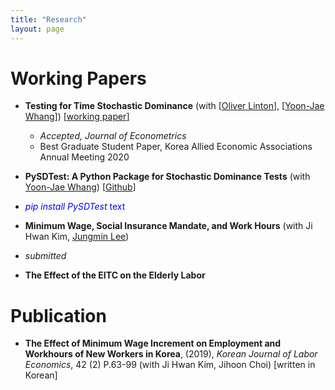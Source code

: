 ```yaml
---
title: "Research"
layout: page
---
```


# Working Papers

- **Testing for Time Stochastic Dominance** (with [[Oliver Linton](https://obl20.com/)], [[Yoon-Jae Whang](https://sites.google.com/site/whangyjhomepage/)]) [[working paper](https://ideas.repec.org/p/cam/camdae/20121.html)]
  - *Accepted, Journal of Econometrics*
  - Best Graduate Student Paper, Korea Allied Economic Associations Annual Meeting 2020

- **PySDTest: A Python Package for Stochastic Dominance Tests** (with [Yoon-Jae Whang](https://sites.google.com/site/whangyjhomepage/)) [[Github](https://github.com/lee-kyungho/pysdtest)]
- <span style="color:blue"> *pip install PySDTest* text</span>

- **Minimum Wage, Social Insurance Mandate, and Work Hours** (with Ji Hwan Kim, [Jungmin Lee](https://sites.google.com/view/jungminlee71/))
- *submitted*

- **The Effect of the EITC on the Elderly Labor**

# Publication

- **The Effect of Minimum Wage Increment on Employment and Workhours of New Workers in Korea**, (2019), *Korean Journal of Labor Economics*, 42 (2) P.63-99 
(with Ji Hwan Kim, Jihoon Choi) [written in Korean]
